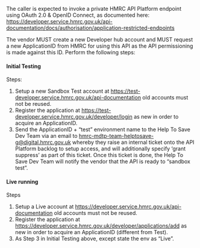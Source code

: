 The caller is expected to invoke a private HMRC API Platform endpoint using OAuth 2.0 & OpenID Connect, as documented
here: https://developer.service.hmrc.gov.uk/api-documentation/docs/authorisation/application-restricted-endpoints

The vendor MUST create a new Developer hub account and MUST request a new ApplicationID from HMRC for using this API as
the API permissioning is made against this ID. Perform the following steps:

#### Initial Testing
Steps:

1. Setup a new Sandbox Test account at https://test-developer.service.hmrc.gov.uk/api-documentation old accounts must not be reused.
2. Register the application at https://test-developer.service.hmrc.gov.uk/developer/login as new in order to acquire an ApplicationID.
3. Send the ApplicationID + “test” environment name to the Help To Save Dev Team via an email to
hmrc-mdtp-team-helptosave-g@digital.hmrc.gov.uk whereby they raise an internal ticket onto the API Platform backlog to
setup access, and will additionally specify ‘grant suppress’ as part of this ticket. Once this ticket is done, the Help
To Save Dev Team will notify the vendor that the API is ready to “sandbox test”.

#### Live running
Steps

1. Setup a Live account at https://developer.service.hmrc.gov.uk/api-documentation old accounts must not be reused.
2. Register the application at https://developer.service.hmrc.gov.uk/developer/applications/add as new in order to
acquire an ApplicationID (different from Test).
3. As Step 3 in Initial Testing above, except state the env as “Live”.
